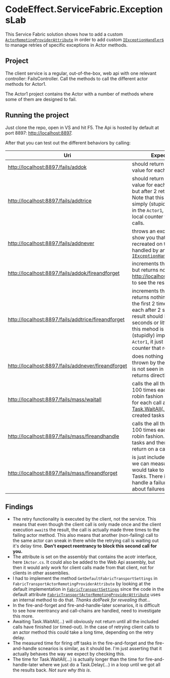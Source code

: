 # CodeEffect.ServiceFabric.ExceptionsLab

This Service Fabric solution shows how to add a custom [`ActorRemotingProviderAttribute`](https://msdn.microsoft.com/en-us/library/microsoft.servicefabric.actors.remoting.actorremotingproviderattribute.aspx) in order to add custom [`IExceptionHandler`s]( https://msdn.microsoft.com/en-us/library/microsoft.servicefabric.services.communication.client.iexceptionhandler.aspx) to manage retries of specific exceptions in Actor methods.

## Project
The client service is a regular, out-of-the-box, web api with one relevant controller: FailsController. Call the methods to call the different actor methods for Actor1.

The Actor1 project contains the Actor with a number of methods where some of them are designed to fail.

## Running the project
Just clone the repo, open in VS and hit F5. The Api is hosted by default at port 8897: [http://localhost:8897](http://localhost:8897).

After that you can test out the different behaviors by calling:

| Uri | Expected result |
|-----|-----------------|
| [http://localhost:8897/fails/addok](http://localhost:8897/fails/addok) | should return an incremented value for each successive call |
| [http://localhost:8897/fails/addtrice](http://localhost:8897/fails/addtrice) | should return an incremented value for each successive call but after 2 retries to the actor. Note that this mehod is very simply (stupidly) implemented in the `Actor1`, it just keeps a local counter that resets after 3 calls. |
|  [http://localhost:8897/fails/addnever](http://localhost:8897/fails/addnever) | throws an exception, just to show you that exceptions are recreated on the client if not handled by an  [`IExceptionHandler`]( https://msdn.microsoft.com/en-us/library/microsoft.servicefabric.services.communication.client.iexceptionhandler.aspx) |
| [http://localhost:8897/fails/addok/fireandforget](http://localhost:8897/fails/addok/fireandforget) | increments the value directly, but returns nothing. Call [http://localhost:8897/fails/value](http://localhost:8897/fails/value) to see the result |
| [http://localhost:8897/fails/addtrice/fireandforget](http://localhost:8897/fails/addtrice/fireandforget) | increments the value but returns nothing. The call fails the first 2 time, retries 3 times each after 2 seconds so the result should be visible after 6 seconds or little more. Note that this mehod is very simply (stupidly) implemented in the `Actor1`, it just keeps a local counter that resets after 3 calls. |
|  [http://localhost:8897/fails/addnever/fireandforget](http://localhost:8897/fails/addnever/fireandforget) | does nothing and the exception thrown by the underlying `Actor1` is not seen in the API call as it returns directly. |
| [http://localhost:8897/fails/mass/waitall](http://localhost:8897/fails/mass/waitall) | calls the all three actor methods 100 times each in a round-robin fashion by creating tasks for each call and then calling [Task.WaitAll(...)](https://msdn.microsoft.com/en-us/library/dd270695%28v=vs.110%29.aspx?f=255&MSPPError=-2147217396) on all the created tasks. |
| [http://localhost:8897/fails/mass/fireandhandle](http://localhost:8897/fails/mass/fireandhandle) | calls the all three actor methods 100 times each in a round-robin fashion. It just runs the tasks and then handles the return on a callback lambda. |
| [http://localhost:8897/fails/mass/fireandforget](http://localhost:8897/fails/mass/fireandforget) | is just included for reference so we can measure what time it would take to just fire off the Tasks. There is no way to handle a failure or even know about failures in this scenario. |


## Findings
* The retry functionality is executed by the client, not the service. This means that even though the client call is only made once and the client execution `await`s the result, the call is actually made three times to the failing actor method. This also means that another (non-failing) call to the same actor can sneak in there while the retrying call is waiting out it's delay time. **Don't expect reentrancy to block this second call for you.**
* The attribute is set on the assembly that contains the acotr interface, here `IActor.cs`. It could also be added to the Web Api assembly, but then it would anly work for client calls made from that client, not for clients in other assemblies.
* I had to implement the method `GetDefaultFabricTransportSettings` in `FabricTransportActorRemotingProviderAttribute` by looking at the default implementation in [`FabricTransportSettings`](https://msdn.microsoft.com/en-us/library/azure/microsoft.servicefabric.services.communication.fabrictransport.common.fabrictransportsettings_methods.aspx?f=255&MSPPError=-2147217396) since the code in the default attribute [`FabricTransportActorRemotingProviderAttribute`](https://msdn.microsoft.com/en-us/library/azure/microsoft.servicefabric.actors.remoting.fabrictransport.fabrictransportactorremotingproviderattribute.aspx) uses an internal method to do that. _Thanks dotPeek for revealing that..._
* In the fire-and-forget and fire-and-handle-later scenarios, it is difficult to see how reentrancy and call-chains are handled, need to investigate this more.
* Awaiting Task.WaitAll(...) will obviously not return until all the included calls have finished (or timed-out). In the case of retrying client calls to an actor method this could take a long time, depending on the retry delay.
* The measured time for firing off tasks in the fire-and-forget and the fire-and-handle scnearios is similar, as it should be. I'm just asserting that it actually behaves the way we expect by checking this.
* The time for Task.WaitAll(...) is actually longer than the time for fire-and-handle-later where we just do a Task.Delay(...) in a loop until we got all the results back. _Not sure why this is_.
